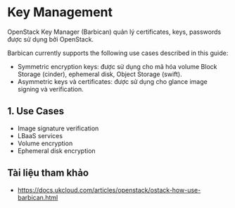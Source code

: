 # Key Management

OpenStack Key Manager (Barbican) quản lý certificates, keys, passwords được sử dụng bởi OpenStack.

Barbican currently supports the following use cases described in this guide:

- Symmetric encryption keys: được sử dụng cho mã hóa volume Block Storage (cinder), ephemeral disk, Object Storage (swift).
- Asymmetric keys và certificates: được sử dụng cho glance image signing và verification.

## 1. Use Cases

- Image signature verification
- LBaaS services
- Volume encryption
- Ephemeral disk encryption

## Tài liệu tham khảo
- https://docs.ukcloud.com/articles/openstack/ostack-how-use-barbican.html
